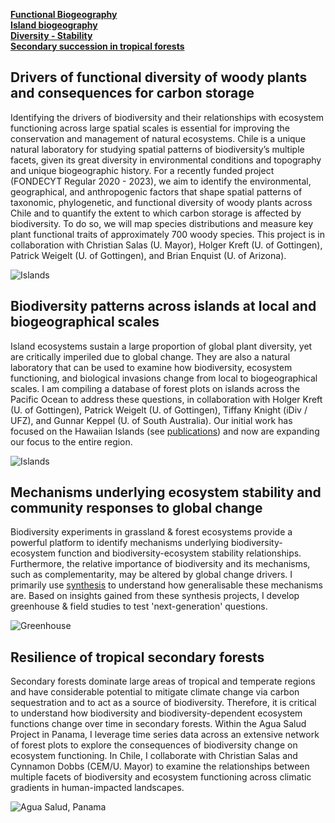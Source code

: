 
[**Functional Biogeography**](#Drivers-of-functional-diversity-of-woody-plants-and-consequences-for-carbon-storage)  
[**Island biogeography**](#Biodiversity-patterns-across-islands-at-local-and-biogeographical-scales)  
[**Diversity - Stability**](#Mechanisms-underlying-ecosystem-stability-and-community-responses-to-global-change)  
[**Secondary succession in tropical forests**](#Resilience-of-tropical-secondary-forests)  



## Drivers of functional diversity of woody plants and consequences for carbon storage

Identifying the drivers of biodiversity and their relationships with ecosystem functioning across large spatial scales is essential for improving the conservation and management of natural ecosystems. Chile is a unique natural laboratory for studying spatial patterns of biodiversity’s multiple facets, given its great diversity in environmental conditions and topography and unique biogeographic history. For a recently funded project (FONDECYT Regular 2020 - 2023),
we aim to identify the environmental, geographical, and anthropogenic factors that shape spatial patterns
of taxonomic, phylogenetic, and functional diversity of woody plants across Chile and to quantify the extent
to which carbon storage is affected by biodiversity. To do so, we will map species distributions and measure key plant functional traits of approximately 700 woody species. This project is in collaboration with Christian Salas (U. Mayor), Holger Kreft (U. of Gottingen), Patrick Weigelt (U. of Gottingen), and Brian Enquist (U. of Arizona).  

![Islands](/images/TRY_BIEN_opentraitcoverage.png)  


## Biodiversity patterns across islands at local and biogeographical scales  

Island ecosystems sustain a large proportion of global plant diversity, yet are critically imperiled due to global change. They are also a natural laboratory that can be used to examine how biodiversity, ecosystem functioning, and biological invasions change from local to biogeographical scales. I am compiling a database of forest plots on islands across the Pacific Ocean to address these questions, in collaboration with Holger Kreft (U. of Gottingen), Patrick Weigelt (U. of Gottingen), Tiffany Knight (iDiv / UFZ), and Gunnar Keppel (U. of South Australia). Our initial work has focused on the Hawaiian Islands (see [publications](/publications)) and now are expanding our focus to the entire region.   

![Islands](/images/islands.png)

## Mechanisms underlying ecosystem stability and community responses to global change   

Biodiversity experiments in grassland & forest ecosystems provide a powerful platform to identify mechanisms underlying biodiversity-ecosystem function and biodiversity-ecosystem stability relationships. Furthermore, the relative importance of biodiversity and its mechanisms, such as complementarity, may be altered by global change drivers. I primarily use [synthesis](https://natureecoevocommunity.nature.com/users/173594-dylan-craven/posts/37387-synthesizing-people-and-data-to-understand-the-multiple-drivers-of-ecosystem-stability) to understand how generalisable these mechanisms are. Based on insights gained from these synthesis projects, I develop greenhouse & field studies to test 'next-generation' questions.

![Greenhouse](/images/experiment.png)

## Resilience of tropical secondary forests  

Secondary forests dominate large areas of tropical and temperate regions and have considerable potential to mitigate climate change via carbon sequestration and to act as a source of biodiversity. Therefore, it is critical to understand how biodiversity and biodiversity-dependent ecosystem functions change over time in secondary forests. Within the Agua Salud Project in Panama, I leverage time series data across an extensive network of forest plots to explore the consequences of biodiversity change on ecosystem functioning. In Chile, I collaborate with Christian Salas and Cynnamon Dobbs (CEM/U. Mayor) to examine the relationships between multiple facets of biodiversity and ecosystem functioning across climatic gradients in human-impacted landscapes.

![Agua Salud, Panama](/images/aguasalud.png)
